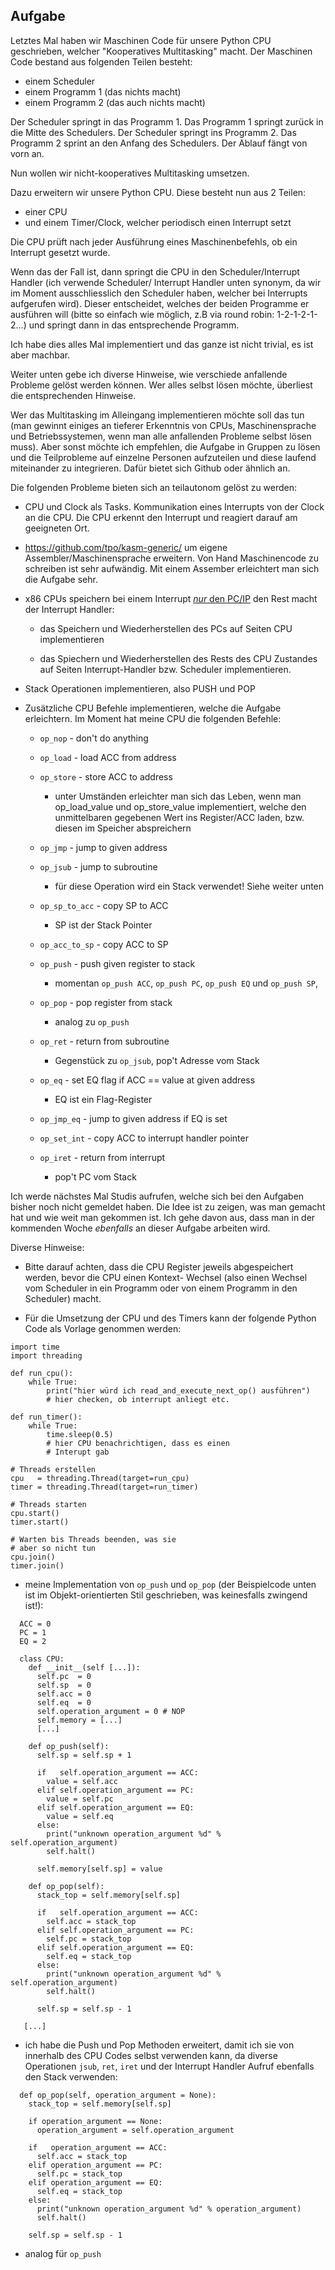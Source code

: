 Aufgabe
-------

Letztes Mal haben wir Maschinen Code für
unsere Python CPU geschrieben, welcher
"Kooperatives Multitasking" macht. Der
Maschinen Code bestand aus folgenden
Teilen besteht:

* einem Scheduler
* einem Programm 1 (das nichts macht)
* einem Programm 2 (das auch nichts macht)

Der Scheduler springt in das Programm 1.
Das Programm 1 springt zurück in die
Mitte des Schedulers. Der Scheduler
springt ins Programm 2. Das Programm 2
sprint an den Anfang des Schedulers.
Der Ablauf fängt von vorn an.

Nun wollen wir nicht-kooperatives
Multitasking umsetzen.

Dazu erweitern wir unsere Python CPU.
Diese besteht nun aus 2 Teilen:

* einer CPU
* und einem Timer/Clock, welcher periodisch
  einen Interrupt setzt

Die CPU prüft nach jeder Ausführung
eines Maschinenbefehls, ob ein
Interrupt gesetzt wurde.

Wenn das der Fall ist, dann springt
die CPU in den Scheduler/Interrupt
Handler (ich verwende Scheduler/
Interrupt Handler unten synonym,
da wir im Moment ausschliesslich
den Scheduler haben, welcher bei
Interrupts aufgerufen wird). Dieser
entscheidet, welches der beiden
Programme er ausführen will
(bitte so einfach wie möglich, z.B
via round robin: 1-2-1-2-1-2...)
und springt dann in das entsprechende
Programm.

Ich habe dies alles Mal implementiert
und das ganze ist nicht trivial, es
ist aber machbar.

Weiter unten gebe ich diverse Hinweise,
wie verschiede anfallende Probleme
gelöst werden können. Wer alles
selbst lösen möchte, überliest die
entsprechenden Hinweise.

Wer das Multitasking im Alleingang
implementieren möchte soll das tun
(man gewinnt einiges an tieferer
Erkenntnis von CPUs, Maschinensprache
und Betriebssystemen, wenn man alle
anfallenden Probleme selbst lösen
muss). Aber sonst möchte ich
empfehlen, die Aufgabe in Gruppen
zu lösen und die Teilprobleme auf
einzelne Personen aufzuteilen und
diese laufend miteinander zu
integrieren. Dafür bietet sich
Github oder ähnlich an.

Die folgenden Probleme bieten sich
an teilautonom gelöst zu werden:

* CPU und Clock als Tasks. Kommunikation
  eines Interrupts von der Clock an die
  CPU. Die CPU erkennt den Interrupt und
  reagiert darauf am geeigneten Ort.

* https://github.com/tpo/kasm-generic/
  um eigene Assembler/Maschinensprache
  erweitern. Von Hand Maschinencode
  zu schreiben ist sehr aufwändig.
  Mit einem Assember erleichtert man
  sich die Aufgabe sehr.

* x86 CPUs speichern bei einem Interrupt
  [*nur* den PC/IP](https://wiki.osdev.org/Interrupt_Service_Routines#When_the_Handlers_are_Called)
  den Rest macht der Interrupt Handler:

  * das Speichern und Wiederherstellen
    des PCs auf Seiten CPU implementieren

  * das Spiechern und Wiederherstellen
    des Rests des CPU Zustandes auf Seiten
    Interrupt-Handler bzw. Scheduler
    implementieren.

* Stack Operationen implementieren,
  also PUSH und POP

* Zusätzliche CPU Befehle implementieren,
  welche die Aufgabe erleichtern. Im
  Moment hat meine CPU die folgenden
  Befehle:

  * `op_nop`        - don't do anything
  * `op_load`       - load ACC from address
  * `op_store`      - store ACC to address

    * unter Umständen erleichter man sich
      das Leben, wenn man op_load_value
      und op_store_value implementiert,
      welche den unmittelbaren gegebenen
      Wert ins Register/ACC laden, bzw.
      diesen im Speicher abspreichern

  * `op_jmp`        - jump to given address
  * `op_jsub`       - jump to subroutine

    * für diese Operation wird ein Stack
      verwendet! Siehe weiter unten

  * `op_sp_to_acc`  - copy SP to ACC

    * SP ist der Stack Pointer

  * `op_acc_to_sp`  - copy ACC to SP
  * `op_push`       - push given register to stack

    * momentan `op_push ACC`, `op_push PC`,
      `op_push EQ` und `op_push SP`,

  * `op_pop`        - pop register from stack

    * analog zu `op_push`

  * `op_ret`        - return from subroutine

    * Gegenstück zu `op_jsub`, pop't Adresse
      vom Stack

  * `op_eq`         - set EQ flag if ACC == value at given address

    * EQ ist ein Flag-Register

  * `op_jmp_eq`     - jump to given address if EQ is set
  * `op_set_int`    - copy ACC to interrupt handler pointer
  * `op_iret`       - return from interrupt

    * pop't PC vom Stack

Ich werde nächstes Mal Studis
aufrufen, welche sich bei den
Aufgaben bisher noch nicht
gemeldet haben. Die Idee ist
zu zeigen, was man gemacht
hat und wie weit man gekommen
ist. Ich gehe davon aus, dass
man in der kommenden Woche
*ebenfalls* an dieser Aufgabe
arbeiten wird.

Diverse Hinweise:

* Bitte darauf achten, dass die CPU
  Register jeweils abgespeichert
  werden, bevor die CPU einen Kontext-
  Wechsel (also einen Wechsel vom
  Scheduler in ein Programm oder von
  einem Programm in den Scheduler)
  macht.

* Für die Umsetzung der CPU und des
  Timers kann der folgende Python
  Code als Vorlage genommen werden:

```
import time
import threading
 
def run_cpu():
    while True:
        print("hier würd ich read_and_execute_next_op() ausführen")
        # hier checken, ob interrupt anliegt etc.
 
def run_timer():
    while True:
        time.sleep(0.5)
        # hier CPU benachrichtigen, dass es einen
        # Interupt gab
 
# Threads erstellen
cpu   = threading.Thread(target=run_cpu)
timer = threading.Thread(target=run_timer)
 
# Threads starten
cpu.start()
timer.start()
 
# Warten bis Threads beenden, was sie
# aber so nicht tun
cpu.join()
timer.join()
```

* meine Implementation von `op_push`
  und `op_pop` (der Beispielcode unten
  ist im Objekt-orientierten Stil
  geschrieben, was keinesfalls
  zwingend ist!):


```
  ACC = 0
  PC = 1
  EQ = 2

  class CPU:
    def __init__(self [...]):
      self.pc  = 0
      self.sp  = 0
      self.acc = 0
      self.eq  = 0
      self.operation_argument = 0 # NOP
      self.memory = [...]
      [...]

    def op_push(self):
      self.sp = self.sp + 1

      if   self.operation_argument == ACC:
        value = self.acc
      elif self.operation_argument == PC:
        value = self.pc
      elif self.operation_argument == EQ:
        value = self.eq
      else:
        print("unknown operation_argument %d" % self.operation_argument)                                       
        self.halt()                                                                                       

      self.memory[self.sp] = value 

    def op_pop(self):
      stack_top = self.memory[self.sp]
      
      if   self.operation_argument == ACC:
        self.acc = stack_top
      elif self.operation_argument == PC:
        self.pc = stack_top
      elif self.operation_argument == EQ:
        self.eq = stack_top
      else:
        print("unknown operation_argument %d" % self.operation_argument)                                       
        self.halt()                                                                                       

      self.sp = self.sp - 1

   [...]
```

* ich habe die Push und Pop Methoden
  erweitert, damit ich sie von innerhalb
  des CPU Codes selbst verwenden kann,
  da diverse Operationen `jsub`, `ret`,
  `iret` und der Interrupt Handler Aufruf
  ebenfalls den Stack verwenden:

```
  def op_pop(self, operation_argument = None):
    stack_top = self.memory[self.sp]
    
    if operation_argument == None:
      operation_argument = self.operation_argument
    
    if   operation_argument == ACC:
      self.acc = stack_top
    elif operation_argument == PC:
      self.pc = stack_top
    elif operation_argument == EQ:
      self.eq = stack_top
    else:
      print("unknown operation_argument %d" % operation_argument)                                       
      self.halt()                                                                                       

    self.sp = self.sp - 1
```

* analog für `op_push`


